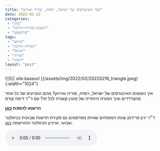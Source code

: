```yaml
---
title: "סבך האינטרסים של ישראל, רוסיה, סוריה ואיראן"
date: 2022-02-22
categories: 
 - "בלוג"
 - "השבוע-במזרח-התיכון"
 - "פודקאסט"
tags: 
 - "איראן"
 - "המזרח-התיכון"
 - "ישראל"
 - "סוריה"
 - "רוסיה"
layout: "post"
---
```


![]({{ site.baseurl }}/assets/img/2022/02/20220216_triangle.jpeg){:width="1024"}

איך נפגשים האינטרסים של ישראל, רוסיה, סוריה ואיראן? מהם המניעים של כל אחד מהצדדדים ואיך המורה היהודיה של פוטין קשורה לכל זה? עם ד״ר דימה קורס

**הרשמו להסכת [כאן](https://anchor.fm/hashavua)**

 ד״ר ירון פרידמן וצוות המומחים שאיתו מפרסמים גם סקירת חדשות שבועית בניוזלטר שבועי. ארכיון הניוזלטר וההרשמה [כאן](https://us7.campaign-archive.com/home/?u=11fe1442157d219f56c36d2a9&id=e0b5399e69).

<audio controls src="https://d3ctxlq1ktw2nl.cloudfront.net/staging/2022-1-22/249892135-44100-2-98ec09d56f3bb.m4a" class=" wp-block-audio"></audio>
